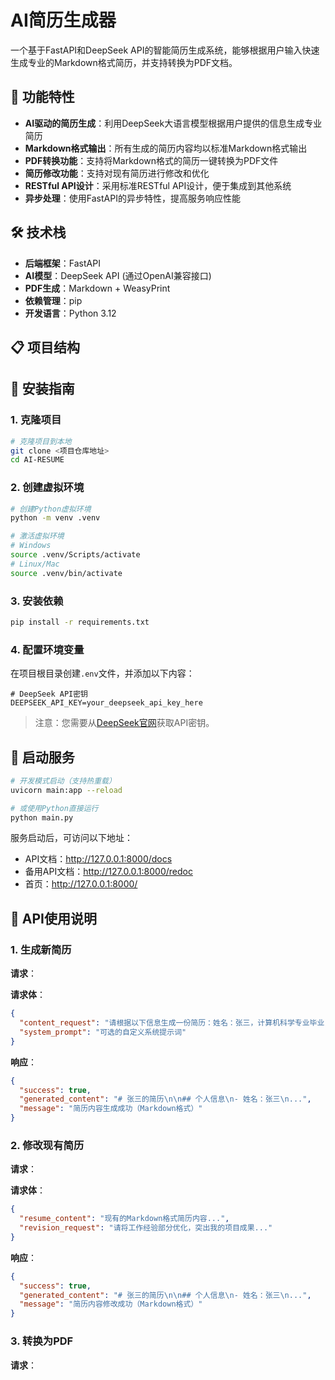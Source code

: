 # AI简历生成器

一个基于FastAPI和DeepSeek API的智能简历生成系统，能够根据用户输入快速生成专业的Markdown格式简历，并支持转换为PDF文档。

## 🚀 功能特性

- **AI驱动的简历生成**：利用DeepSeek大语言模型根据用户提供的信息生成专业简历
- **Markdown格式输出**：所有生成的简历内容均以标准Markdown格式输出
- **PDF转换功能**：支持将Markdown格式的简历一键转换为PDF文件
- **简历修改功能**：支持对现有简历进行修改和优化
- **RESTful API设计**：采用标准RESTful API设计，便于集成到其他系统
- **异步处理**：使用FastAPI的异步特性，提高服务响应性能

## 🛠️ 技术栈

- **后端框架**：FastAPI
- **AI模型**：DeepSeek API (通过OpenAI兼容接口)
- **PDF生成**：Markdown + WeasyPrint
- **依赖管理**：pip
- **开发语言**：Python 3.12

## 📋 项目结构

## 🔧 安装指南

### 1. 克隆项目

```bash
# 克隆项目到本地
git clone <项目仓库地址>
cd AI-RESUME
```

### 2. 创建虚拟环境

```bash
# 创建Python虚拟环境
python -m venv .venv

# 激活虚拟环境
# Windows
source .venv/Scripts/activate
# Linux/Mac
source .venv/bin/activate
```

### 3. 安装依赖

```bash
pip install -r requirements.txt
```

### 4. 配置环境变量

在项目根目录创建`.env`文件，并添加以下内容：

```env
# DeepSeek API密钥
DEEPSEEK_API_KEY=your_deepseek_api_key_here
```

> 注意：您需要从[DeepSeek官网](https://deepseek.com/)获取API密钥。

## 🚀 启动服务

```bash
# 开发模式启动（支持热重载）
uvicorn main:app --reload

# 或使用Python直接运行
python main.py
```

服务启动后，可访问以下地址：
- API文档：http://127.0.0.1:8000/docs
- 备用API文档：http://127.0.0.1:8000/redoc
- 首页：http://127.0.0.1:8000/

## 📖 API使用说明

### 1. 生成新简历

**请求**：

**请求体**：
```json
{
  "content_request": "请根据以下信息生成一份简历：姓名：张三，计算机科学专业毕业，有3年前端开发经验...",
  "system_prompt": "可选的自定义系统提示词"
}
```

**响应**：
```json
{
  "success": true,
  "generated_content": "# 张三的简历\n\n## 个人信息\n- 姓名：张三\n...",
  "message": "简历内容生成成功（Markdown格式）"
}
```

### 2. 修改现有简历

**请求**：

**请求体**：
```json
{
  "resume_content": "现有的Markdown格式简历内容...",
  "revision_request": "请将工作经验部分优化，突出我的项目成果..."
}
```

**响应**：
```json
{
  "success": true,
  "generated_content": "# 张三的简历\n\n## 个人信息\n- 姓名：张三\n...",
  "message": "简历内容修改成功（Markdown格式）"
}
```

### 3. 转换为PDF

**请求**：